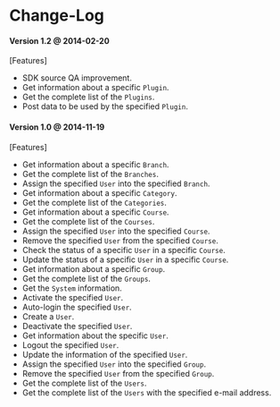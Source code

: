 Change-Log
==========
#### Version 1.2 @ 2014-02-20
[Features]
+ SDK source QA improvement.
+ Get information about a specific `Plugin`.
+ Get the complete list of the `Plugins`.
+ Post data to be used by the specified `Plugin`.

#### Version 1.0 @ 2014-11-19
[Features]
+ Get information about a specific `Branch`.
+ Get the complete list of the `Branches`.
+ Assign the specified `User` into the specified `Branch`.
+ Get information about a specific `Category`.
+ Get the complete list of the `Categories`.
+ Get information about a specific `Course`.
+ Get the complete list of the `Courses`.
+ Assign the specified `User` into the specified `Course`.
+ Remove the specified `User` from the specified `Course`.
+ Check the status of a specific `User` in a specific `Course`.
+ Update the status of a specific `User` in a specific `Course`.
+ Get information about a specific `Group`.
+ Get the complete list of the `Groups`.
+ Get the `System` information.
+ Activate the specified `User`.
+ Auto-login the specified `User`.
+ Create a `User`.
+ Deactivate the specified `User`.
+ Get information about the specific `User`.
+ Logout the specified `User`.
+ Update the information of the specified `User`.
+ Assign the specified `User` into the specified `Group`.
+ Remove the specified `User` from the specified `Group`.
+ Get the complete list of the `Users`.
+ Get the complete list of the `Users` with the specified e-mail address.
